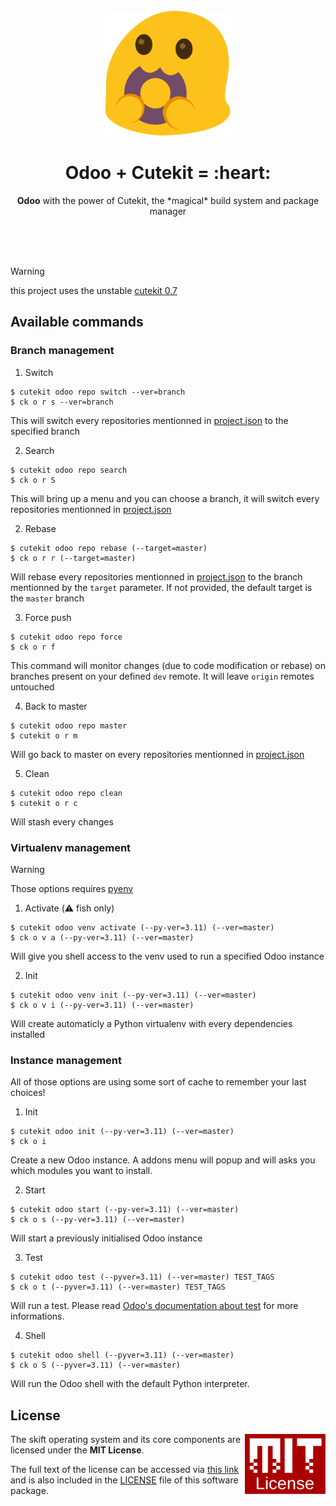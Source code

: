 <br/>
<br/>
<br/>
<p align="center">
    <img src="doc/logo.svg" width="200" height="200">
</p>
<h1 align="center">Odoo + Cutekit = :heart:</h1>
<p align="center">
    <b>Odoo</b> with the power of Cutekit, the *magical* build system and package manager
</p>
<br/>
<br/>
<br/>

> [!warning]
> this project uses the unstable [cutekit 0.7](https://github.com/cute-engineering/cutekit/tree/0.7-dev)

## Available commands
### Branch management
1. Switch
```shell
$ cutekit odoo repo switch --ver=branch
$ ck o r s --ver=branch
```
This will switch every repositories mentionned in [project.json](./project.json) to the specified branch

2. Search
```shell
$ cutekit odoo repo search
$ ck o r S
```
This will bring up a menu and you can choose a branch, it will switch every repositories mentionned in [project.json](./project.json)

2. Rebase
```shell
$ cutekit odoo repo rebase (--target=master)
$ ck o r r (--target=master)
```
Will rebase every repositories mentionned in [project.json](./project.json) to the branch mentionned by the `target` parameter. If not provided, the default target is the `master` branch

3. Force push
```shell
$ cutekit odoo repo force
$ ck o r f
```
This command will monitor changes (due to code modification or rebase) on branches present on your defined `dev` remote. It will leave `origin` remotes untouched

4. Back to master
```shell
$ cutekit odoo repo master
$ cutekit o r m
```
Will go back to master on every repositories mentionned in [project.json](./project.json)

5. Clean
```shell
$ cutekit odoo repo clean
$ cutekit o r c
```

Will stash every changes

### Virtualenv management
> [!warning]
> Those options requires [pyenv](https://github.com/pyenv/pyenv)

1. Activate (:warning: fish only)
```shell
$ cutekit odoo venv activate (--py-ver=3.11) (--ver=master)
$ ck o v a (--py-ver=3.11) (--ver=master)
```
Will give you shell access to the venv used to run a specified Odoo instance

2. Init
```shell
$ cutekit odoo venv init (--py-ver=3.11) (--ver=master)
$ ck o v i (--py-ver=3.11) (--ver=master)
```
Will create automaticly a Python virtualenv with every dependencies installed

### Instance management

All of those options are using some sort of cache to remember your last choices!

1. Init
```shell
$ cutekit odoo init (--py-ver=3.11) (--ver=master)
$ ck o i
```
Create a new Odoo instance. A addons menu will popup and will asks you which modules you want to install.

2. Start
```shell
$ cutekit odoo start (--py-ver=3.11) (--ver=master)
$ ck o s (--py-ver=3.11) (--ver=master)
```
Will start a previously initialised Odoo instance

3. Test
```shell
$ cutekit odoo test (--pyver=3.11) (--ver=master) TEST_TAGS
$ ck o t (--pyver=3.11) (--ver=master) TEST_TAGS
```
Will run a test. Please read [Odoo's documentation about test](https://www.odoo.com/documentation/17.0/developer/reference/backend/testing.html) for more informations.

4. Shell
```shell
$ cutekit odoo shell (--pyver=3.11) (--ver=master)
$ ck o S (--pyver=3.11) (--ver=master)
```
Will run the Odoo shell with the default Python interpreter.

## License

<a href="https://opensource.org/licenses/MIT">
  <img align="right" height="96" alt="MIT License" src="https://raw.githubusercontent.com/skift-org/skift/main/doc/mit.svg" />
</a>

The skift operating system and its core components are licensed under the **MIT License**.

The full text of the license can be accessed via [this link](https://opensource.org/licenses/MIT) and is also included in the [LICENSE](LICENSE) file of this software package.
